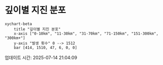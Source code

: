 # 깊이별 지진 분포

```mermaid
xychart-beta
    title "깊이별 지진 분포"
    x-axis ["0-10km", "11-30km", "31-70km", "71-150km", "151-300km", "300km+"]
    y-axis "발생 횟수" 0 --> 1512
    bar [414, 1510, 47, 6, 0, 0]
```

업데이트 시간: 2025-07-14 21:04:09
